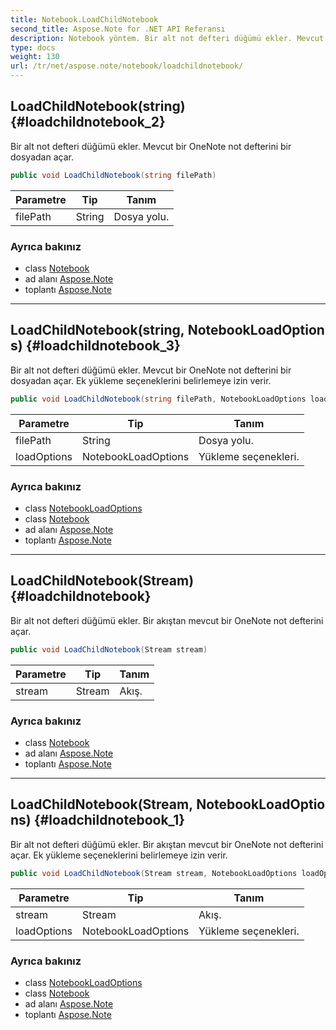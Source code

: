 ```yaml
---
title: Notebook.LoadChildNotebook
second_title: Aspose.Note for .NET API Referansı
description: Notebook yöntem. Bir alt not defteri düğümü ekler. Mevcut bir OneNote not defterini bir dosyadan açar.
type: docs
weight: 130
url: /tr/net/aspose.note/notebook/loadchildnotebook/
---
```

## LoadChildNotebook(string) {#loadchildnotebook_2}

Bir alt not defteri düğümü ekler. Mevcut bir OneNote not defterini bir dosyadan açar.

```csharp
public void LoadChildNotebook(string filePath)
```

| Parametre | Tip | Tanım |
| --- | --- | --- |
| filePath | String | Dosya yolu. |

### Ayrıca bakınız

* class [Notebook](../)
* ad alanı [Aspose.Note](../../notebook/)
* toplantı [Aspose.Note](../../../)

---

## LoadChildNotebook(string, NotebookLoadOptions) {#loadchildnotebook_3}

Bir alt not defteri düğümü ekler. Mevcut bir OneNote not defterini bir dosyadan açar. Ek yükleme seçeneklerini belirlemeye izin verir.

```csharp
public void LoadChildNotebook(string filePath, NotebookLoadOptions loadOptions)
```

| Parametre | Tip | Tanım |
| --- | --- | --- |
| filePath | String | Dosya yolu. |
| loadOptions | NotebookLoadOptions | Yükleme seçenekleri. |

### Ayrıca bakınız

* class [NotebookLoadOptions](../../notebookloadoptions/)
* class [Notebook](../)
* ad alanı [Aspose.Note](../../notebook/)
* toplantı [Aspose.Note](../../../)

---

## LoadChildNotebook(Stream) {#loadchildnotebook}

Bir alt not defteri düğümü ekler. Bir akıştan mevcut bir OneNote not defterini açar.

```csharp
public void LoadChildNotebook(Stream stream)
```

| Parametre | Tip | Tanım |
| --- | --- | --- |
| stream | Stream | Akış. |

### Ayrıca bakınız

* class [Notebook](../)
* ad alanı [Aspose.Note](../../notebook/)
* toplantı [Aspose.Note](../../../)

---

## LoadChildNotebook(Stream, NotebookLoadOptions) {#loadchildnotebook_1}

Bir alt not defteri düğümü ekler. Bir akıştan mevcut bir OneNote not defterini açar. Ek yükleme seçeneklerini belirlemeye izin verir.

```csharp
public void LoadChildNotebook(Stream stream, NotebookLoadOptions loadOptions)
```

| Parametre | Tip | Tanım |
| --- | --- | --- |
| stream | Stream | Akış. |
| loadOptions | NotebookLoadOptions | Yükleme seçenekleri. |

### Ayrıca bakınız

* class [NotebookLoadOptions](../../notebookloadoptions/)
* class [Notebook](../)
* ad alanı [Aspose.Note](../../notebook/)
* toplantı [Aspose.Note](../../../)


